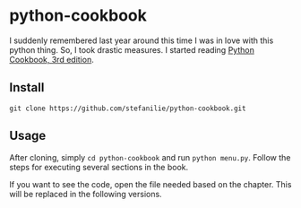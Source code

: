 python-cookbook
==============

I suddenly remembered last year around this time I was in love with this python thing. So, I took drastic measures. I started reading [Python Cookbook, 3rd edition](http://shop.oreilly.com/product/0636920027072.do).

Install
----
`git clone https://github.com/stefanilie/python-cookbook.git`


Usage
---

After cloning, simply `cd python-cookbook` and run `python menu.py`. Follow the steps for executing several sections in the book.

If you want to see the code, open the file needed based on the chapter. This will be replaced in the following versions.
